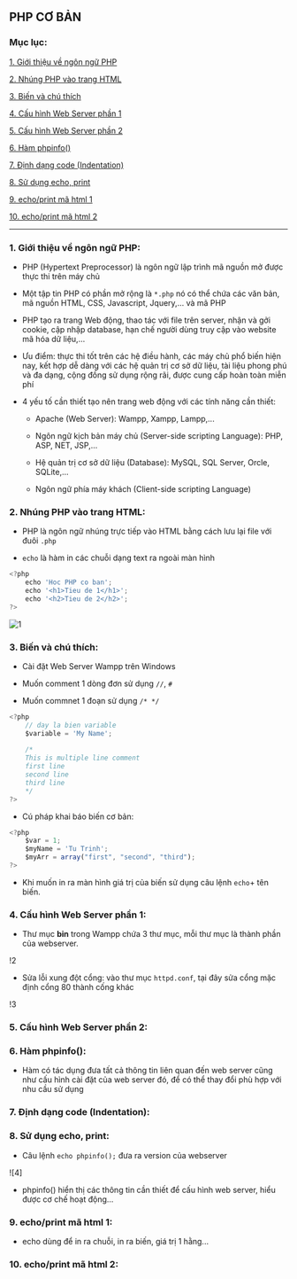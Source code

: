 ## PHP CƠ BẢN

### Mục lục:

[1. Giới thiệu về ngôn ngữ PHP](#1)

[2. Nhúng PHP vào trang HTML](#2)

[3. Biến và chú thích](#3)

[4. Cấu hình Web Server phần 1](#4)

[5. Cấu hình Web Server phần 2](#5)

[6. Hàm phpinfo()](#6)

[7. Định dạng code (Indentation)](#7)

[8. Sử dụng echo, print](#8)

[9. echo/print mã html 1](#9)

[10. echo/print mã html 2](#10)

***

<a name="1"></a>
### 1. Giới thiệu về ngôn ngữ PHP:

- PHP (Hypertext Preprocessor) là ngôn ngữ lập trình mã nguồn mở được thực thi trên máy chủ

- Một tập tin PHP có phần mở rộng là `*.php` nó có thể chứa các văn bản, mã nguồn HTML, CSS, Javascript, Jquery,... và mã PHP

- PHP tạo ra trang Web động, thao tác với file trên server, nhận và gởi cookie, cập nhập database, hạn chế người dùng truy cập vào website mã hóa dữ liệu,...

- Ưu điểm: thực thi tốt trên các hệ điều hành, các máy chủ phổ biến hiện nay, kết hợp dễ dàng với các hệ quản trị cơ sở dữ liệu, tài liệu phong phú và đa dạng, cộng đồng sử dụng rộng rãi, được cung cấp hoàn toàn miễn phí

- 4 yếu tố cần thiết tạo nên trang web động với các tính năng cần thiết:

	+ Apache (Web Server): Wampp, Xampp, Lampp,...

	+ Ngôn ngữ kịch bản máy chủ (Server-side scripting Language): PHP, ASP, NET, JSP,...

	+ Hệ quản trị cơ sở dữ liệu (Database): MySQL, SQL Server, Orcle, SQLite,...

	+ Ngôn ngữ phía máy khách (Client-side scripting Language)

<a name="2"></a>
### 2. Nhúng PHP vào trang HTML:

- PHP là ngôn ngữ nhúng trực tiếp vào HTML bằng cách lưu lại file với đuôi `.php`

- `echo` là hàm in các chuỗi dạng text ra ngoài màn hình

```javascript
<?php 
	echo 'Hoc PHP co ban';
	echo '<h1>Tieu de 1</h1>';
	echo '<h2>Tieu de 2</h2>';
?>
```

![1]()

<a name="3"></a>
### 3. Biến và chú thích:

- Cài đặt Web Server Wampp trên Windows

- Muốn comment 1 dòng đơn sử dụng `//`, `#`

- Muốn commnet 1 đoạn sử dụng `/* */`

```javascript
<?php
	// day la bien variable
	$variable = 'My Name';
	
	/* 
	This is multiple line comment
	first line
	second line
	third line
	*/
?>
```

- Cú pháp khai báo biến cơ bản:

```javascript
<?php
	$var = 1;
	$myName = 'Tu Trinh';
	$myArr = array("first", "second", "third");
?>
```
- Khi muốn in ra màn hình giá trị của biến sử dụng câu lệnh `echo`+ tên biến.

<a name="4"></a>
### 4. Cấu hình Web Server phần 1:

- Thư mục **bin** trong Wampp chứa 3 thư mục, mỗi thư mục là thành phần của webserver.

!2

- Sửa lỗi xung đột cổng: vào thư mục `httpd.conf`, tại đây sửa cổng mặc định cổng 80 thành cống khác

!3

<a name="5"></a>
### 5. Cấu hình Web Server phần 2:

<a name="6"></a>
### 6. Hàm phpinfo():

- Hàm có tác dụng đưa tất cả thông tin liên quan đến web server cũng như cấu hình cài đặt của web server đó, để có thể thay đổi phù hợp với nhu cầu sử dụng

<a name="7"></a>
### 7. Định dạng code (Indentation):

<a name="8"></a>
### 8. Sử dụng echo, print:

- Câu lệnh `echo phpinfo();` đưa ra version của webserver

![4]

- phpinfo() hiển thị các thông tin cần thiết để cấu hình web server, hiểu được cơ chế hoạt động...

<a name="9"></a>
### 9. echo/print mã html 1:

- echo dùng để in ra chuỗi, in ra biến, giá trị 1 hằng...

<a name="10"></a>
### 10. echo/print mã html 2:

